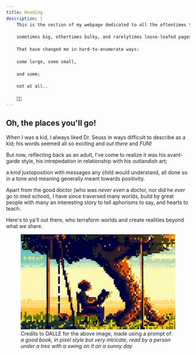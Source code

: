```yaml
---
title: Reading
description: | 
    This is the section of my webpage dedicated to all the oftentimes tiny words on the 
    
    sometimes big, othertimes bulky, and rarelytimes loose-leafed pages

    That have changed me in hard-to-enumerate ways: 
    
    some large, some small, 
    
    and some;
    
    not at all..

    📖📕
---
```


## Oh, the places you'll go!

When I was a kid, I always liked Dr. Seuss in ways difficult to describe as a kid; his words seemed all so exciting and *out there* and *FUN*!

But now, reflecting back as an adult, I've come to realize it was his avant-garde style, his intrepedation in relationship with his outlandish art;

a *kind* juxtoposition with messages any child would understand, all done so in a tone and meaning generally meant towards positivity.

Apart from the good doctor (who was *never even* a doctor, nor did he *ever* go to med school), I have since traversed many worlds, build by great people with many an interesting story to tell aphorisms to say, and hearts to teach.

Here's to ya'll out there, who terraform worlds and create realities beyond what we share.

<figure>
    <img src="dalle-book.jpg">
    <figcaption>
        Credits to DALLE for the above image, made using a prompt of: 
        <br><i>a good book, in pixel style but very intricate, read by a person under a tree with a swing on it on a sunny day</i>
    </figcaption>
</figure>